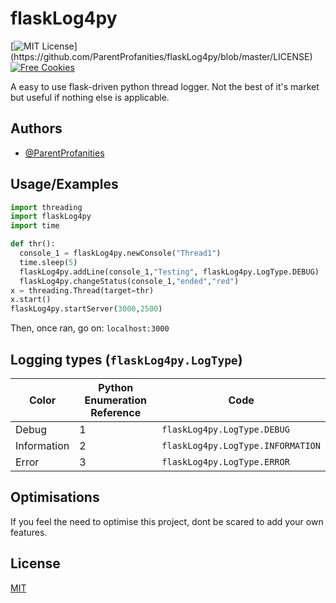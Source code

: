 
# flaskLog4py
[![MIT License](https://img.shields.io/apm/l/atomic-design-ui.svg?)](https://github.com/ParentProfanities/flaskLog4py/blob/master/LICENSE)
[![Free Cookies](https://img.shields.io/badge/free-cookies-green)](https://letmegooglethat.com/?q=Cookie+Clicker)
  
A easy to use flask-driven python thread logger. Not the best of it's market but useful if nothing else is applicable.

## Authors

- [@ParentProfanities](https://github.com/ParentProfanities)

## Usage/Examples

```python
import threading
import flaskLog4py
import time

def thr():
  console_1 = flaskLog4py.newConsole("Thread1")
  time.sleep(5)
  flaskLog4py.addLine(console_1,"Testing", flaskLog4py.LogType.DEBUG)
  flaskLog4py.changeStatus(console_1,"ended","red") 
x = threading.Thread(target=thr)
x.start()
flaskLog4py.startServer(3000,2500)
```
Then, once ran, go on: `localhost:3000`

## Logging types (`flaskLog4py.LogType`)

| Color             | Python Enumeration Reference| Code             |
| ----------------- | ---------- |----------
| Debug | 1 | `flaskLog4py.LogType.DEBUG` |
| Information | 2| `flaskLog4py.LogType.INFORMATION` |
| Error |  3|   `flaskLog4py.LogType.ERROR`|

## Optimisations

If you feel the need to optimise this project, dont be scared to add your own features.
## License

[MIT](https://choosealicense.com/licenses/mit/)

